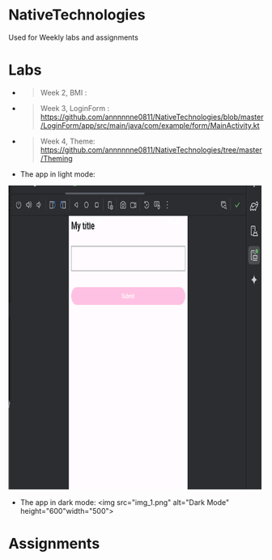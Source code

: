 # NativeTechnologies
Used for Weekly labs and assignments 

# Labs 
- > Week 2, BMI : 
- > Week 3, LoginForm : https://github.com/annnnnne0811/NativeTechnologies/blob/master/LoginForm/app/src/main/java/com/example/form/MainActivity.kt
- > Week 4, Theme: https://github.com/annnnnne0811/NativeTechnologies/tree/master/Theming
- The app in light mode: 
<img src="img.png" alt="Light Mode" height="600" width="500">

- The app in dark mode:
<img src="img_1.png" alt="Dark Mode" height="600"width="500">





# Assignments

